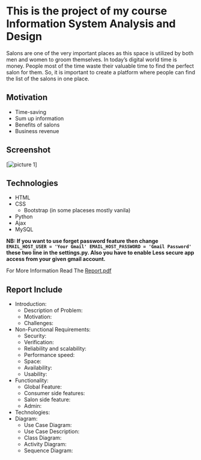# This is the project of my course Information System Analysis and Design
Salons are one of the very important places as this space is utilized by both men and women to groom themselves. In today’s digital world time is money. People most of the time waste their valuable time to find the perfect salon for them.  So, it is important to create a platform where people can find the list of the salons in one place.

## Motivation
- Time-saving
- Sum up information
- Benefits of salons
- Business revenue
## Screenshot
[![picture 1](https://i.ibb.co/3snxD43/315906071-1183923709143082-8319619192194163782-n.png)]

## Technologies
- HTML
- CSS
  - Bootstrap (in some placeses mostly vanila)
- Python
- Ajax
- MySQL

**NB: If you want to use forget password feature then change `EMAIL_HOST_USER = 'Your Gmail' EMAIL_HOST_PASSWORD = 'Gmail Password'` these two line in the settings.py. Also you have to enable Less secure app access from your given gmail account.**

For More Information Read The [Report.pdf](https://github.com/434huzaifa/Neat-Site/blob/main/Report.pdf)

## Report Include
- Introduction:
  - Description of Problem:
  - Motivation:
  - Challenges:
- Non-Functional Requirements:
  - Security:
  - Verification:
  - Reliability and scalability:
  - Performance speed:
  - Space:
  - Availability:
  - Usability:
- Functionality:
  - Global Feature:
  - Consumer side features:
  - Salon side feature:
  - Admin:
- Technologies:
- Diagram:
  - Use Case Diagram:
  - Use Case Description:
  - Class Diagram:
  - Activity Diagram:
  - Sequence Diagram:

